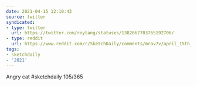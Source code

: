 ```yaml
---
date: 2021-04-15 12:10:43
source: twitter
syndicated:
- type: twitter
  url: https://twitter.com/roytang/statuses/1382667703765192706/
- type: reddit
  url: https://www.reddit.com/r/SketchDaily/comments/mrav7v/april_15th_angsty_cats/guljfch/
tags:
- sketchdaily
- '2021'
---
```


Angry cat #sketchdaily 105/365